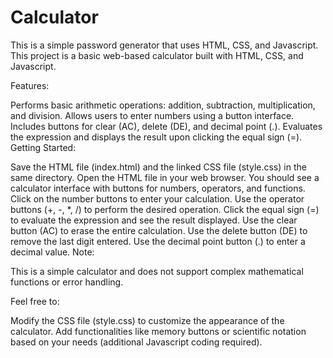 # Calculator 
This is a simple password generator that uses HTML, CSS, and Javascript.
This project is a basic web-based calculator built with HTML, CSS, and Javascript.

Features:

Performs basic arithmetic operations: addition, subtraction, multiplication, and division.
Allows users to enter numbers using a button interface.
Includes buttons for clear (AC), delete (DE), and decimal point (.).
Evaluates the expression and displays the result upon clicking the equal sign (=).
Getting Started:

Save the HTML file (index.html) and the linked CSS file (style.css) in the same directory.
Open the HTML file in your web browser.
You should see a calculator interface with buttons for numbers, operators, and functions.
Click on the number buttons to enter your calculation.
Use the operator buttons (+, -, *, /) to perform the desired operation.
Click the equal sign (=) to evaluate the expression and see the result displayed.
Use the clear button (AC) to erase the entire calculation.
Use the delete button (DE) to remove the last digit entered.
Use the decimal point button (.) to enter a decimal value.
Note:

This is a simple calculator and does not support complex mathematical functions or error handling.

Feel free to:

Modify the CSS file (style.css) to customize the appearance of the calculator.
Add functionalities like memory buttons or scientific notation based on your needs (additional Javascript coding required).
